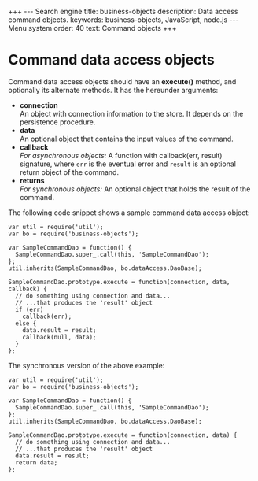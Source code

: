 +++
--- Search engine
title:        business-objects
description:  Data access command objects.
keywords:     business-objects, JavaScript, node.js
--- Menu system
order:        40
text:         Command objects
+++

# Command data access objects

Command data access objects should have an __execute()__ method, and optionally
its alternate methods. It has the hereunder arguments:

* __connection__  
  An object with connection information to the store. It depends on
  the persistence procedure. 
* __data__  
  An optional object that contains the input values of the command. 
* __callback__  
  _For asynchronous objects:_ A function with callback(err, result) signature, where
  `err` is the eventual error and `result` is an optional return object of the command.
* __returns__  
  _For synchronous objects:_ An optional object that holds the result of the command.

The following code snippet shows a sample command data access object:

```
var util = require('util');
var bo = require('business-objects');

var SampleCommandDao = function() {
  SampleCommandDao.super_.call(this, 'SampleCommandDao');
};
util.inherits(SampleCommandDao, bo.dataAccess.DaoBase);

SampleCommandDao.prototype.execute = function(connection, data, callback) {
  // do something using connection and data...
  // ...that produces the 'result' object
  if (err)
    callback(err);
  else {
    data.result = result;
    callback(null, data);
  }
};
```

The synchronous version of the above example:

```
var util = require('util');
var bo = require('business-objects');

var SampleCommandDao = function() {
  SampleCommandDao.super_.call(this, 'SampleCommandDao');
};
util.inherits(SampleCommandDao, bo.dataAccess.DaoBase);

SampleCommandDao.prototype.execute = function(connection, data) {
  // do something using connection and data...
  // ...that produces the 'result' object
  data.result = result;
  return data;
};
```
